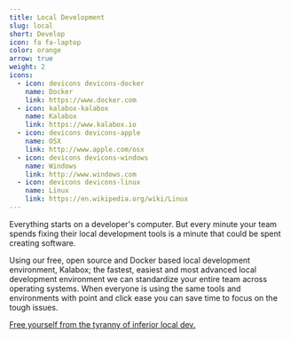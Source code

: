 ```yaml
---
title: Local Development
slug: local
short: Develop
icon: fa fa-laptop
color: orange
arrow: true
weight: 2
icons:
  - icon: devicons devicons-docker
    name: Docker
    link: https://www.docker.com
  - icon: kalabox-kalabox
    name: Kalabox
    link: https://www.kalabox.io
  - icon: devicons devicons-apple
    name: OSX
    link: http://www.apple.com/osx
  - icon: devicons devicons-windows
    name: Windows
    link: http://www.windows.com
  - icon: devicons devicons-linux
    name: Linux
    link: https://en.wikipedia.org/wiki/Linux
---
```

Everything starts on a developer's computer. But every minute your team spends fixing their local development tools is a minute that could be spent creating software.

Using our free, open source and Docker based local development environment, Kalabox; the fastest, easiest and most advanced local development environment we can standardize your entire team across operating systems. When everyone is using the same tools and environments with point and click ease you can save time to focus on the tough issues.

[Free yourself from the tyranny of inferior local dev.](/contact)
